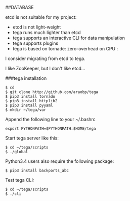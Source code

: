 ##DATABASE

etcd is not suitable for my project:
- etcd is not light-weight
- tega runs much lighter than etcd
- tega supports an interactive CLI for data manipulation
- tega supports plugins
- tega is based on tornade: zero-overhead on CPU
        :

I consider migrating from etcd to tega.

I like ZooKeeper, but I don't like etcd...

###tega installation

```
$ cd
$ git clone http://github.com/araobp/tega
$ pip3 install tornado
$ pip3 install httplib2
$ pip3 install pyyaml
$ mkdir ~/tega/var
```

Append the following line to your ~/.bashrc
```
export PYTHONPATH=$PYTHONPATH:$HOME/tega
```

Start tega server like this:
```
$ cd ~/tega/scripts
$ ./global
```

Python3.4 users also require the following package:
```
$ pip3 install backports_abc
```

Test tega CLI:
```
$ cd ~/tega/scripts
$ ./cli
```
